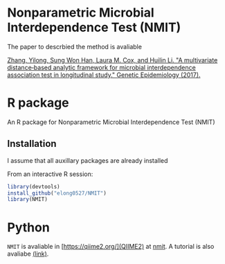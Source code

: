 Nonparametric Microbial Interdependence Test (NMIT)
=========

The paper to descrbied the method is avaliable

[Zhang, Yilong, Sung Won Han, Laura M. Cox, and Huilin Li. "A multivariate distance‐based analytic framework for microbial interdependence association test in longitudinal study." Genetic Epidemiology (2017).](http://onlinelibrary.wiley.com/doi/10.1002/gepi.22065/abstract)

# R package

An R package for Nonparametric Microbial Interdependence Test  (NMIT)

## Installation ##

I assume that all auxillary packages are already installed

From an interactive R session:

```r
library(devtools)
install_github("elong0527/NMIT")
library(NMIT)
```

# Python 

`NMIT` is avaliable in [https://qiime2.org/](QIIME2) at [nmit](https://docs.qiime2.org/2017.9/plugins/available/longitudinal/nmit/). A tutorial is also avaliabe [(link)](https://github.com/qiime2/docs/blob/master/source/tutorials/longitudinal.rst).


